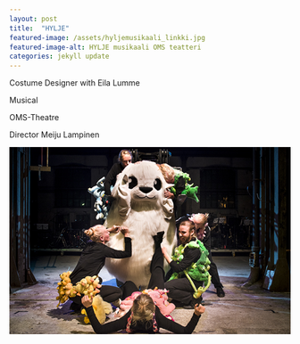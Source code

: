 ```yaml
---
layout: post
title:  "HYLJE"
featured-image: /assets/hyljemusikaali_linkki.jpg
featured-image-alt: HYLJE musikaali OMS teatteri
categories: jekyll update
---
```

Costume Designer with Eila Lumme

Musical

OMS-Theatre

Director Meiju Lampinen

![alt text](/assets/hyljemusikaali_linkki.jpg)